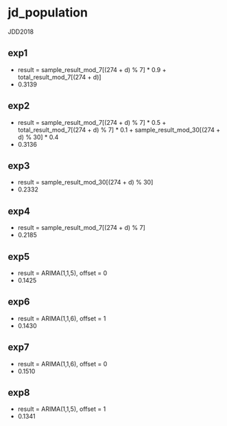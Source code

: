 # jd_population
JDD2018

## exp1

- result = sample_result_mod_7[(274 + d) % 7] * 0.9 + total_result_mod_7[(274 + d)]
- 0.3139

## exp2

- result = sample_result_mod_7[(274 + d) % 7] * 0.5 + total_result_mod_7[(274 + d) % 7] * 0.1 + sample_result_mod_30[(274 + d) % 30] * 0.4
- 0.3136

## exp3

- result = sample_result_mod_30[(274 + d) % 30]
- 0.2332

## exp4

- result = sample_result_mod_7[(274 + d) % 7] 
- 0.2185

## exp5

- result = ARIMA(1,1,5), offset = 0
- 0.1425

## exp6

- result = ARIMA(1,1,6), offset = 1
- 0.1430

## exp7

- result = ARIMA(1,1,6), offset = 0
- 0.1510

## exp8

- result = ARIMA(1,1,5), offset = 1
- 0.1341